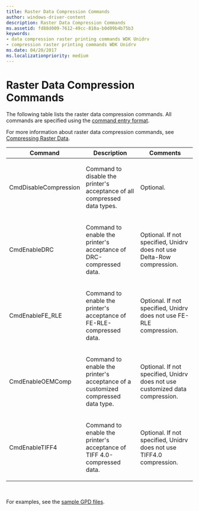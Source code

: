 ```yaml
---
title: Raster Data Compression Commands
author: windows-driver-content
description: Raster Data Compression Commands
ms.assetid: fd88d009-7612-49cc-810a-b0d09b4b75b3
keywords:
- data compression raster printing commands WDK Unidrv
- compression raster printing commands WDK Unidrv
ms.date: 04/20/2017
ms.localizationpriority: medium
---
```


# Raster Data Compression Commands





The following table lists the raster data compression commands. All commands are specified using the [command entry format](command-entry-format.md).

For more information about raster data compression commands, see [Compressing Raster Data](compressing-raster-data.md).

<table>
<colgroup>
<col width="33%" />
<col width="33%" />
<col width="33%" />
</colgroup>
<thead>
<tr class="header">
<th>Command</th>
<th>Description</th>
<th>Comments</th>
</tr>
</thead>
<tbody>
<tr class="odd">
<td><p>CmdDisableCompression</p></td>
<td><p>Command to disable the printer's acceptance of all compressed data types.</p></td>
<td><p>Optional.</p></td>
</tr>
<tr class="even">
<td><p>CmdEnableDRC</p></td>
<td><p>Command to enable the printer's acceptance of DRC-compressed data.</p></td>
<td><p>Optional. If not specified, Unidrv does not use Delta-Row compression.</p></td>
</tr>
<tr class="odd">
<td><p>CmdEnableFE_RLE</p></td>
<td><p>Command to enable the printer's acceptance of FE-RLE-compressed data.</p></td>
<td><p>Optional. If not specified, Unidrv does not use FE-RLE compression.</p></td>
</tr>
<tr class="even">
<td><p>CmdEnableOEMComp</p></td>
<td><p>Command to enable the printer's acceptance of a customized compressed data type.</p></td>
<td><p>Optional. If not specified, Unidrv does not use customized data compression.</p></td>
</tr>
<tr class="odd">
<td><p>CmdEnableTIFF4</p></td>
<td><p>Command to enable the printer's acceptance of TIFF 4.0-compressed data.</p></td>
<td><p>Optional. If not specified, Unidrv does not use TIFF4.0 compression.</p></td>
</tr>
</tbody>
</table>

 

For examples, see the [sample GPD files](sample-gpd-files.md).

 

 




